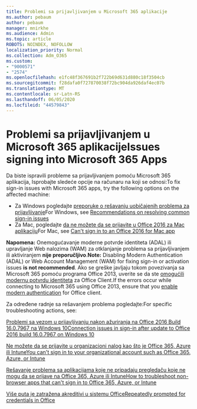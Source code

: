 ```yaml
---
title: Problemi sa prijavljivanjem u Microsoft 365 aplikacije
ms.author: pebaum
author: pebaum
manager: mnirkhe
ms.audience: Admin
ms.topic: article
ROBOTS: NOINDEX, NOFOLLOW
localization_priority: Normal
ms.collection: Adm_O365
ms.custom:
- "9000571"
- "2574"
ms.openlocfilehash: e1fc48f367691b2f722b69d631d880c18f3504cb
ms.sourcegitcommit: f28dafa0f727870038f72bc904da926daf4ec07b
ms.translationtype: MT
ms.contentlocale: sr-Latn-RS
ms.lasthandoff: 06/05/2020
ms.locfileid: "44579843"
---
```

# <a name="issues-signing-into-microsoft-365-apps"></a><span data-ttu-id="5cfdd-102">Problemi sa prijavljivanjem u Microsoft 365 aplikacije</span><span class="sxs-lookup"><span data-stu-id="5cfdd-102">Issues signing into Microsoft 365 Apps</span></span>

<span data-ttu-id="5cfdd-103">Da biste ispravili probleme sa prijavljivanjem pomoću Microsoft 365 aplikacija, Isprobajte sledeće opcije na računaru na koji se odnosi:</span><span class="sxs-lookup"><span data-stu-id="5cfdd-103">To fix sign-in issues with Microsoft 365 apps, try the following options on the affected machine:</span></span>  

- <span data-ttu-id="5cfdd-104">Za Windows pogledajte [preporuke o rešavanju uobičajenih problema za prijavljivanje](https://docs.microsoft.com/office365/troubleshoot/administration/disabling-adal-wam-not-recommended#recommendations-on-resolving-common-sign-in-issues)</span><span class="sxs-lookup"><span data-stu-id="5cfdd-104">For Windows, see [Recommendations on resolving common sign-in issues](https://docs.microsoft.com/office365/troubleshoot/administration/disabling-adal-wam-not-recommended#recommendations-on-resolving-common-sign-in-issues)</span></span>
- <span data-ttu-id="5cfdd-105">Za Mac, pogledajte [da ne možete da se prijavite u Office 2016 za Mac aplikaciju](https://docs.microsoft.com/office365/troubleshoot/authentication/sign-in-to-office-2016-for-mac-fail)</span><span class="sxs-lookup"><span data-stu-id="5cfdd-105">For Mac, see  [Can't sign in to an Office 2016 for Mac app](https://docs.microsoft.com/office365/troubleshoot/authentication/sign-in-to-office-2016-for-mac-fail)</span></span>

<span data-ttu-id="5cfdd-106">**Napomena:** Onemogućavanje moderne potvrde identiteta (ADAL) ili upravljanje Web nalozima (WAM) za otklanjanje problema sa prijavljivanjem ili aktiviranjem **nije preporučljivo**.</span><span class="sxs-lookup"><span data-stu-id="5cfdd-106">**Note:** Disabling Modern Authentication (ADAL) or Web Account Management (WAM) for fixing sign-in or activation issues  **is not recommended**.</span></span> <span data-ttu-id="5cfdd-107">Ako se greške javljaju tokom povezivanja sa Microsoft 365 pomoću programa Office 2013, uverite se da ste [omogućili modernu potvrdu identiteta](https://docs.microsoft.com/microsoft-365/admin/security-and-compliance/enable-modern-authentication) za Office Client.</span><span class="sxs-lookup"><span data-stu-id="5cfdd-107">If the errors occur while connecting to Microsoft 365 using Office 2013, ensure that you [enable modern authentication](https://docs.microsoft.com/microsoft-365/admin/security-and-compliance/enable-modern-authentication)  for Office client.</span></span>

<span data-ttu-id="5cfdd-108">Za određene radnje sa rešavanjem problema pogledajte:</span><span class="sxs-lookup"><span data-stu-id="5cfdd-108">For specific troubleshooting actions, see:</span></span>

[<span data-ttu-id="5cfdd-109">Problemi sa vezom u prijavljivanju nakon ažuriranja na Office 2016 Build 16.0.7967 na Windows 10</span><span class="sxs-lookup"><span data-stu-id="5cfdd-109">Connection issues in sign-in after update to Office 2016 build 16.0.7967 on Windows 10</span></span>](https://docs.microsoft.com/office365/troubleshoot/administration/connection-issue-when-sign-in-office-2016)  

[<span data-ttu-id="5cfdd-110">Ne možete da se prijavite u organizacioni nalog kao što je Office 365, Azure ili Intune</span><span class="sxs-lookup"><span data-stu-id="5cfdd-110">You can't sign in to your organizational account such as Office 365, Azure, or Intune</span></span>](https://docs.microsoft.com/office365/troubleshoot/authentication/sign-in-to-office-365-azure-intune)

[<span data-ttu-id="5cfdd-111">Rešavanje problema sa aplikacijama koje ne pripadaju pregledaču koje ne mogu da se prijave na Office 365, Azure ili Intune</span><span class="sxs-lookup"><span data-stu-id="5cfdd-111">How to troubleshoot non-browser apps that can't sign in to Office 365, Azure, or Intune</span></span>](https://support.office.com/article/how-to-troubleshoot-non-browser-apps-that-can-t-sign-in-to-office-365-azure-or-intune-3ba1b268-66f6-462c-b0e5-070f5c2603c1?ui=en-US&rs=en-US&ad=US)

[<span data-ttu-id="5cfdd-112">Više puta je zatražena akreditivi u sistemu Office</span><span class="sxs-lookup"><span data-stu-id="5cfdd-112">Repeatedly prompted for credentials in Office</span></span>](https://docs.microsoft.com/office365/troubleshoot/authentication/access-denied-when-connect-to-office-365)
